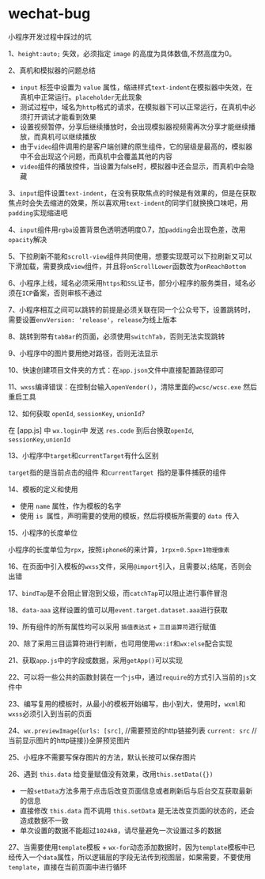 # wechat-bug
小程序开发过程中踩过的坑

1、`height:auto;` 失效，必须指定 `image` 的高度为具体数值,不然高度为0。

2、真机和模拟器的问题总结
    <ul>
      <li>`input` 标签中设置为 `value` 属性，缩进样式`text-indent`在模拟器中失效，在真机中正常运行。`placeholder`无此现象  </li> 
      <li> 测试过程中，域名为`http`格式的请求，在模拟器下可以正常运行，在真机中必须打开调试才能看到效果 </li> 
      <li> 设置视频暂停，分享后继续播放时，会出现模拟器视频需再次分享才能继续播放，而真机可以继续播放 </li> 
      <li>由于`video`组件调用的是客户端创建的原生组件，它的层级是最高的，模拟器中不会出现这个问题，而真机中会覆盖其他的内容</li>
      <li> `video`组件的播放控件，当设置为false时，模拟器中还会显示，而真机中会隐藏</li>
    </ul>
  
3、`input`组件设置`text-indent`，在没有获取焦点的时候是有效果的，但是在获取焦点时会失去缩进的效果，所以喜欢用`text-indent`的同学们就换换口味吧，用`padding`实现缩进吧  

4、`input`组件用`rgba`设置背景色透明透明度0.7，加`padding`会出现色差，改用`opacity`解决

5、下拉刷新不能和`scroll-view`组件共同使用，想要实现既可以下拉刷新又可以下滑加载，需要换成`view`组件，并且将`onScrollLower`函数改为`onReachBottom`

6、小程序上线，域名必须采用`https`和`SSL`证书，部分小程序的服务类目，域名必须在`ICP`备案，否则审核不通过

7、小程序相互之间可以跳转的前提是必须关联在同一个公众号下，设置跳转时，需要设置`envVersion: 'release'`，`release`为线上版本

8、跳转到带有`tabBar`的页面，必须使用`switchTab`，否则无法实现跳转

9、小程序中的图片要用绝对路径，否则无法显示

10、快速创建项目文件夹的方式：在`app.json`文件中直接配置路径即可

11、`wxss`编译错误：在控制台输入`openVendor()`，清除里面的`wcsc/wcsc.exe` 然后重启工具

12、如何获取 `openId`, `sessionKey`, `unionId`?  

  在 [app.js] 中 `wx.login`中 发送 `res.code` 到后台换取`openId`, `sessionKey`,`unionId`  
  
13、小程序中`target`和`currentTarget`有什么区别  

   `target`指的是当前点击的组件 和`currentTarget `指的是事件捕获的组件 

14、模板的定义和使用  
    <ul>
        <li>使用 `name` 属性，作为模板的名字</li>
        <li>使用 `is `属性，声明需要的使用的模板，然后将模板所需要的 `data `传入</li>
    </ul>  
      
15、小程序的长度单位    

  小程序的长度单位为`rpx`，按照`iphone6`的来计算，`1rpx`=`0.5px`=`1物理像素`  
  
16、在页面中引入模板的`wxss`文件，采用`@import`引入，且需要以`;`结尾，否则会出错  

17、`bindTap`是不会阻止冒泡到父级，而`catchTap`可以阻止进行事件冒泡  

18、`data-aaa` 这样设置的值可以用`event.target.dataset.aaa`进行获取  

19、所有组件的所有属性均可以采用 `插值表达式` + `三目运算符`进行赋值  

20、除了采用三目运算符进行判断，也可用使用`wx:if`和`wx:else`配合实现  

21、获取`app.js`中的字段或数据，采用`getApp()`可以实现  

22、可以将一些公共的函数封装在一个`js`中，通过`require`的方式引入当前的`js`文件中  

23、编写复用的模板时，从最小的模板开始编写，由小到大，使用时，`wxml`和`wxss`必须引入到当前的页面  

24、`wx.previewImage`({`urls: [src]`, //需要预览的http链接列表 `current: src` //当前显示图片的http链接})全屏预览图片  

25、小程序不需要写保存图片的方法，默认长按可以保存图片  

26、遇到 `this.data` 给变量赋值没有效果，改用`this.setData({}) ` 
	<ul>
        <li> 一般`setData`方法多用于点击后改变页面信息或者刷新后与后台交互获取最新的信息  </li> 
      <li> 直接修改 `this.data` 而不调用 `this.setData` 是无法改变页面的状态的，还会造成数据不一致  </li> 
      <li> 单次设置的数据不能超过`1024kB`，请尽量避免一次设置过多的数据  </li> 
      </ul>

27、当需要使用`template`模板 + `wx-for`动态添加数据时，因为`template`模板中已经传入一个`data`属性，所以逻辑层的字段无法传到视图层，如果需要，不要使用`template`，直接在当前页面中进行循环
